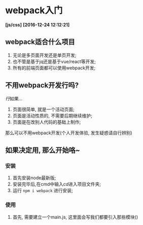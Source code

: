 # webpack入门 
**[js/css]**   **[2016-12-24 12:12:21]**


## webpack适合什么项目   

1. 无论是多页面开发还是单页开发;   
2. 也不管是基于jq还是基于vue/react等开发;   
3. 所有的前端页面都可以使用webpack开发;

## 不用webpack开发行吗?

*行*如果...   

1. 页面很简单, 就是一个活动页面;
2. 页面是活动性质的, 不需要后期继续维护;
3. 页面是在改别人代码的基础上制作;

那么可以不用webpack开发(个人开发体验, 发生疑惑请自行辨别)

## 如果决定用, 那么开始咯~

### 安装
1. 首先安装node最新版;
2. 安装完毕后,在cmd中输入*cd*进入项目文件夹;
3. 运行 `npm i webpack` 进行安装;

### 使用
1. 首先, 需要建立一个main.js, 这里面会写我们都要引入那些模块()



